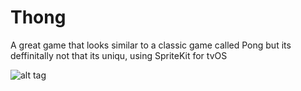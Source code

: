 # Thong

A great game that looks similar to a classic game called Pong but its deffinitally not that its uniqu, using SpriteKit for tvOS

![alt tag](https://github.com/peterdan/thong/blob/master/images/Screen%20Shot.png)
